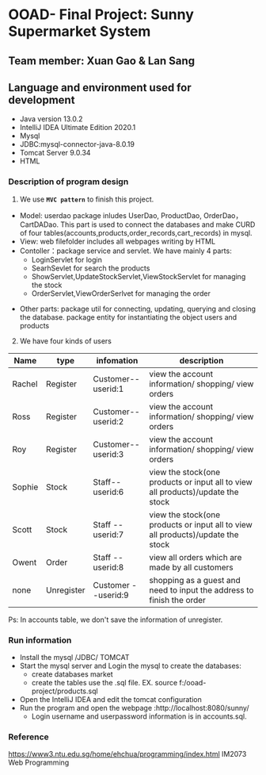 # OOAD- Final Project: Sunny Supermarket System

## Team member: Xuan Gao & Lan Sang

## Language and environment used for development
- Java version 13.0.2
- IntelliJ IDEA Ultimate Edition 2020.1
- Mysql 
- JDBC:mysql-connector-java-8.0.19
- Tomcat Server 9.0.34
- HTML

### Description of program design
1. We use **`MVC pattern`** to finish  this project.
- Model:     userdao package inludes UserDao, ProductDao, OrderDao，CartDADao.
             This part is used to connect the databases and make CURD of four tables(accounts,products,order_records,cart_records) in mysql.
- View:      web filefolder includes all webpages writing by HTML
- Contoller：package service and servlet. We have mainly 4 parts:
   - LoginServlet for login
   - SearhSevlet for search the products
   - ShowServlet,UpdateStockServlet,ViewStockServlet for managing the stock
   - OrderServlet,ViewOrderSerlvet for managing the order
* Other parts: package util for connecting, updating, querying and closing the database.
               package entity for instantiating the object users and products

2. We have four kinds of users

|Name | type | infomation| description|
|-----|--------|------|------|
|Rachel | Register | Customer--userid:1| view the account information/ shopping/ view orders |
|Ross| Register | Customer--userid:2| view the account information/ shopping/ view orders |
|Roy  | Register |Customer--userid:3| view the account information/ shopping/ view orders |
|Sophie| Stock | Staff--userid:6| view the stock(one products or input all to view all products)/update the stock|
|Scott| Stock | Staff --userid:7|view the stock(one products or input all to view all products)/update the stock|
|Owent| Order| Staff --userid:8| view all orders which are made by all customers|
|none| Unregister |Customer --userid:9| shopping as a guest and need to input the address to finish the order|

Ps: In accounts table, we don't save the information of unregister.

### Run information
- Install the mysql /JDBC/ TOMCAT
- Start the mysql server and Login the mysql to create the databases:
    - create databases market
    - create the tables use the .sql file. EX. source f:/ooad-project/products.sql
- Open the  IntelliJ IDEA and edit the tomcat configuration
- Run the program and open the webpage :http://localhost:8080/sunny/
    - Login username and userpassword information is in accounts.sql.
    
### Reference
https://www3.ntu.edu.sg/home/ehchua/programming/index.html   IM2073 Web Programming
